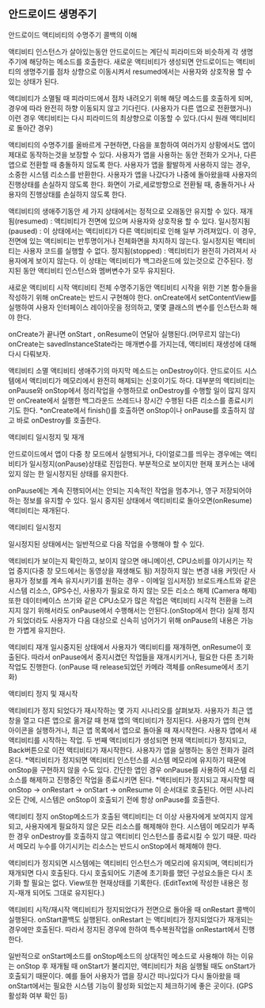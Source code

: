 ## 안드로이드 생명주기
안드로이드 액티비티의 수명주기 콜백의 이해





액티비티 인스턴스가 살아있는동안 안드로이드는 계단식 피라미드와 비슷하게 각 생명주기에 해당하는 메소드를 호출한다. 새로운 액티비티가 생성되면 안드로이드는 액티비티의 생명주기를 점차 상향으로 이동시켜서 resumed에서는 사용자와 상호작용 할 수 있는 상태가 된다. 

액티비티가 소멸될 때 피라미드에서 점차 내려오기 위해 해당 메소드를 호출하게 되며, 경우에 따라 완전히 하향 이동되지 않고 기다린다. (사용자가 다른 앱으로 전환했거나) 이런 경우 액티비티는 다시 피라미드의 최상향으로 이동할 수 있다.(다시 원래 액티비티로 돌아간 경우)

액티비티의 수명주기를 올바르게 구현하면, 다음을 포함하여 여러가지 상황에서도 앱이 제대로 동작하는것을 보장할 수 있다.
사용자가 앱을 사용하는 동안 전화가 오거나, 다른 앱으로 전환할 때 충돌하지 않도록 한다.
사용자가 앱을 활발하게 사용하지 않는 경우, 소중한 시스템 리소스를 반환한다. 
사용자가 앱을 나갔다가 나중에 돌아왔을때 사용자의 진행상태를 손실하지 않도록 한다.
화면이 가로,세로방향으로 전환될 때, 충돌하거나 사용자의 진행상태를 손실하지 않도록 한다.

액티비티의 생애주기동안 세 가지 상태에서는 정적으로 오래동안 유지할 수 있다. 
재개됨(resumed) : 액티비티가 전면에 있으며 사용자와 상호작용 할 수 있다.
일시정지됨(paused) : 이 상태에서는 액티비티가 다른 액티비티로 인해 일부 가려져있다. 이 경우, 전면에 있는 액티비티는 반투명이거나 전체화면을 차지하지 않는다. 일시정지된 액티비티는 사용자 코드를 실행할 수 없다.
정지됨(stopped) : 액티비티가 완전히 가려져서 사용자에게 보이지 않는다. 이 상태는 액티비티가 백그라운드에 있는것으로 간주된다. 정지된 동안 액티비티 인스턴스와 멤버변수가 모두 유지된다.


새로운 액티비티 시작
액티비티 전체 수명주기동안 액티비티 시작을 위한 기본 함수들을 작성하기 위해 onCreate는 반드시 구현해야 한다. onCreate에서 setContentView를 실행하여 사용자 인터페이스 레이아웃을 정의하고, 몇몇 클래스의 변수를 인스턴스화 해야 한다. 

onCreate가 끝나면 onStart , onResume이 연달아 실행된다.(머무르지 않는다)
onCreate는 savedInstanceState라는 매개변수를 가지는데, 액티비티 재생성에 대해 다시 다뤄보자.



액티비티 소멸 
액티비티 생애주기의 마지막 메소드는 onDestroy이다. 안드로이드 시스템에서 액티비티가 메모리에서 완전히 해제되는 신호이기도 하다. 대부분의 액티비티는 onPause와 onStop에서 정리작업을 수행하므로 onDestroy를 수행할 일이 많지 않지만 onCreate에서 실행한 백그라운드 쓰레드나 장시간 수행된 다른 리소스를 종료시키기도 한다. 
*onCreate에서 finish()를 호출하면 onStop이나 onPause를 호출하지 않고 바로 onDestroy를 호출한다. 






액티비티 일시정지 및 재개

안드로이드에서 앱이 다중 창 모드에서 실행되거나, 다이얼로그를 띄우는 경우에는 액티비티가 일시정지(onPause)상태로 진입한다. 부분적으로 보이지만 현재 포커스는 내에 있지 않는 한 일시정지된 상태를 유지한다. 



onPause에는 계속 진행되어서는 안되는 지속적인 작업을 멈추거나, 영구 저장되어야 하는 정보를 유지할 수 있다. 일시 중지된 상태에서 액티비티로 돌아오면(onResume) 액티비티는 재개된다. 





액티비티 일시정지

일시정지된 상태에서는 일반적으로 다음 작업을 수행해야 할 수 있다.

액티비티가 보이는지 확인하고, 보이지 않으면 애니메이션, CPU소비를 야기시키는 작업 중지(다중 창 모드에서는 동영상을 재생해도 됨)
저장하지 않는 변경 내용 커밋(단 사용자가 정보를 계속 유지시키기를 원하는 경우 - 이메일 임시저장)
브로드캐스트와 같은 시스템 리소스, GPS수신, 사용자가 필요로 하지 않는 모든 리소스 해제 (Camera 해제)
또한 데이터베이스 쓰기와 같은 CPU소모가 많은 작업은 액티비티 시각적 전환을 느려지지 않기 위해서라도 onPause에서 수행해서는 안된다.(onStop에서 한다) 실제 정지가 되었더라도 사용자가 다음 대상으로 신속히 넘어가기 위해 onPause의 내용은 가능한 가볍게 유지한다. 


액티비티 재개
일시중지된 상태에서 사용자가 액티비티를 재개하면, onResume이 호출된다. 따라서 onPause에서 중지시켰던 작업들을 재개시키거나, 필요한 다른 초기화 작업도 진행한다. (onPause 때 release되었던 카메라 객체를 onResume에서 초기화)




액티비티 정지 및 재시작

액티비티가 정지 되었다가 재시작하는 몇 가지 시나리오를 살펴보자.
사용자가 최근 앱 창을 열고 다른 앱으로 옮겨갈 때 현재 앱의 액티비티가 정지된다. 사용자가 앱의 런쳐 아이콘을 실행하거나, 최근 앱 목록에서 앱으로 돌아올 때 재시작한다. 
사용자 앱에서 새 액티비티를 시작하는 작업. 두 번째 액티비티가 생성되면 현재 액티비티가 정지되고, Back버튼으로 이전 액티비티가 재시작한다. 
사용자가 앱을 실행하는 동안 전화가 걸려온다. 
*액티비티가 정지되면 액티비티 인스턴스를 시스템 메모리에 유지하기 때문에 onStop을 구현하지 않을 수도 있다. 간단한 앱인 경우 onPause를 사용하여 시스템 리소스를 해제하고 진행중인 작업을 종료시키면 된다. 
*액티비티가 정지되고 재시작할 때 onStop -> onRestart -> onStart -> onResume 이 순서대로 호출된다. 어떤 시나리오든 간에, 시스템은 onStop이 호출되기 전에 항상 onPause를 호출한다. 


액티비티 정지
onStop메소드가 호출된 액티비티는 더 이상 사용자에게 보여지지 않게되고, 사용자에게 필요하지 않은 모든 리소스를 해제해야 한다. 시스템이 메모리가 부족한 경우 onDestroy를 호출하지 않고 액티비티 인스턴스를 종료시킬 수 있기 때문. 따라서 메모리 누수를 야기시키는 리소스는 반드시 onStop에서 해제해야 한다.

액티비티가 정지되면 시스템에는 액티비티 인스턴스가 메모리에 유지되며, 액티비티가 재개되면 다시 호출된다. 다시 호출되어도 기존에 초기화를 했던 구성요소들은 다시 초기화 할 필요는 없다. View또한 현재상태를 기록한다. (EditText에 작성한 내용은 정지-재개 되어도 그대로 유지된다.)


액티비티 시작/재시작
액티비티가 정지되었다가 전면으로 돌아올 때 onRestart 콜백이 실행된다. onStart콜백도 실행된다. onRestart 는 액티비티가 정지되었다가 재개되는 경우에만 호출된다. 따라서 정지된 경우에 한하여 특수복원작업을 onRestart에서 진행한다. 



일반적으로 onStart메소드를 onStop메소드의 상대적인 메소드로 사용해야 하는 이유는 onStop 후 재개될 때 onStart가 불리지만, 액티비티가 처음 실행될 때도 onStart가 호출되기 때문이다. 예를 들어 사용자가 앱을 장시간 떠나있다가 다시 돌아왔을 때 onStart에서는 필요한 시스템 기능이 활성화 되었는지 체크하기에 좋은 곳이다. (GPS활성화 여부 확인 등)
